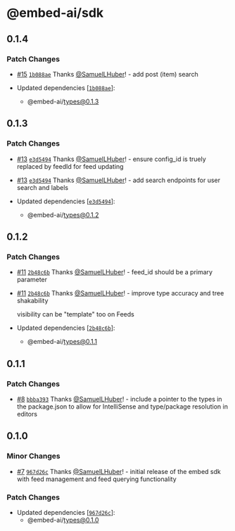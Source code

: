 # @embed-ai/sdk

## 0.1.4

### Patch Changes

- [#15](https://github.com/ZKAI-Network/embed-sdk/pull/15) [`1b088ae`](https://github.com/ZKAI-Network/embed-sdk/commit/1b088aefc69eac427f04cc85aabfec06290f8710) Thanks [@SamuelLHuber](https://github.com/SamuelLHuber)! - add post (item) search

- Updated dependencies [[`1b088ae`](https://github.com/ZKAI-Network/embed-sdk/commit/1b088aefc69eac427f04cc85aabfec06290f8710)]:
  - @embed-ai/types@0.1.3

## 0.1.3

### Patch Changes

- [#13](https://github.com/ZKAI-Network/embed-sdk/pull/13) [`e3d5494`](https://github.com/ZKAI-Network/embed-sdk/commit/e3d5494de3a74f79bd691ec58b115a4ce2ec29bc) Thanks [@SamuelLHuber](https://github.com/SamuelLHuber)! - ensure config_id is truely replaced by feedId for feed updating

- [#13](https://github.com/ZKAI-Network/embed-sdk/pull/13) [`e3d5494`](https://github.com/ZKAI-Network/embed-sdk/commit/e3d5494de3a74f79bd691ec58b115a4ce2ec29bc) Thanks [@SamuelLHuber](https://github.com/SamuelLHuber)! - add search endpoints for user search and labels

- Updated dependencies [[`e3d5494`](https://github.com/ZKAI-Network/embed-sdk/commit/e3d5494de3a74f79bd691ec58b115a4ce2ec29bc)]:
  - @embed-ai/types@0.1.2

## 0.1.2

### Patch Changes

- [#11](https://github.com/ZKAI-Network/embed-sdk/pull/11) [`2b48c6b`](https://github.com/ZKAI-Network/embed-sdk/commit/2b48c6bba86643a8f2a747b90cd33c1d1a2b8650) Thanks [@SamuelLHuber](https://github.com/SamuelLHuber)! - feed_id should be a primary parameter

- [#11](https://github.com/ZKAI-Network/embed-sdk/pull/11) [`2b48c6b`](https://github.com/ZKAI-Network/embed-sdk/commit/2b48c6bba86643a8f2a747b90cd33c1d1a2b8650) Thanks [@SamuelLHuber](https://github.com/SamuelLHuber)! - improve type accuracy and tree shakability

  visibility can be "template" too on Feeds

- Updated dependencies [[`2b48c6b`](https://github.com/ZKAI-Network/embed-sdk/commit/2b48c6bba86643a8f2a747b90cd33c1d1a2b8650)]:
  - @embed-ai/types@0.1.1

## 0.1.1

### Patch Changes

- [#8](https://github.com/ZKAI-Network/embed-sdk/pull/8) [`bbba393`](https://github.com/ZKAI-Network/embed-sdk/commit/bbba393dd99d690d1a754db3a416cc1eaffa5ecd) Thanks [@SamuelLHuber](https://github.com/SamuelLHuber)! - include a pointer to the types in the package.json to allow for IntelliSense and type/package resolution in editors

## 0.1.0

### Minor Changes

- [#7](https://github.com/ZKAI-Network/embed-sdk/pull/7) [`967d26c`](https://github.com/ZKAI-Network/embed-sdk/commit/967d26ccb7d4e053af9229ddc7b6c338c907df07) Thanks [@SamuelLHuber](https://github.com/SamuelLHuber)! - initial release of the embed sdk with feed management and feed querying functionality

### Patch Changes

- Updated dependencies [[`967d26c`](https://github.com/ZKAI-Network/embed-sdk/commit/967d26ccb7d4e053af9229ddc7b6c338c907df07)]:
  - @embed-ai/types@0.1.0
